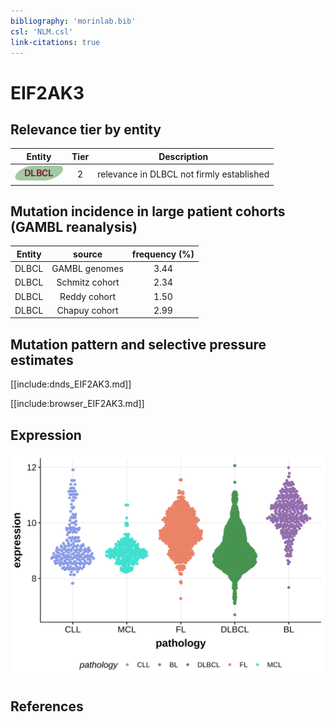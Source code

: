 ```yaml
---
bibliography: 'morinlab.bib'
csl: 'NLM.csl'
link-citations: true
---
```

# EIF2AK3

## Relevance tier by entity

|Entity|Tier|Description                              |
|:------:|:----:|-----------------------------------------|
|![DLBCL](images/icons/DLBCL_tier2.png) |2   |relevance in DLBCL not firmly established|

## Mutation incidence in large patient cohorts (GAMBL reanalysis)

|Entity|source        |frequency (%)|
|:------:|:--------------:|:-------------:|
|DLBCL |GAMBL genomes |3.44         |
|DLBCL |Schmitz cohort|2.34         |
|DLBCL |Reddy cohort  |1.50         |
|DLBCL |Chapuy cohort |2.99         |

## Mutation pattern and selective pressure estimates

[[include:dnds_EIF2AK3.md]]



[[include:browser_EIF2AK3.md]]

## Expression
![](images/gene_expression/EIF2AK3_by_pathology.svg)
<!-- ORIGIN: Unknown -->

## References
